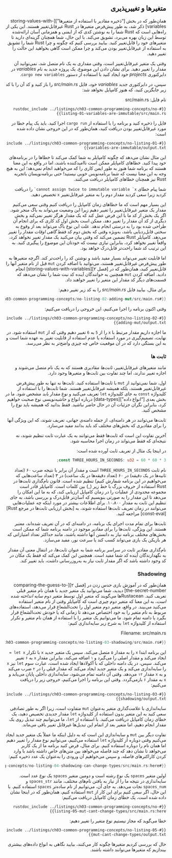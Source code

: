 <div dir="rtl">

## متغیرها و تغییرپذیری

همان‌طور که در بخش [“ذخیره مقادیر با استفاده از متغیرها”][storing-values-with-variables]<!-- ignore --> ذکر شد، به طور پیش‌فرض متغیرها در Rust غیرقابل‌تغییر هستند. این یکی از راه‌هایی است که Rust شما را به نوشتن کدی که از ایمنی و همزمانی آسان ارائه‌شده توسط این زبان بهره می‌برد، تشویق می‌کند. با این حال، شما همچنان گزینه‌ای دارید تا متغیرهای خود را قابل‌تغییر کنید. بیایید بررسی کنیم که چگونه و چرا Rust شما را تشویق به استفاده از غیرقابل‌تغییر بودن می‌کند و چرا ممکن است گاهی بخواهید این حالت را تغییر دهید.

وقتی یک متغیر غیرقابل‌تغییر است، وقتی مقداری به یک نام متصل شد، نمی‌توانید آن مقدار را تغییر دهید. برای نشان دادن این موضوع، یک پروژه جدید به نام _variables_ در دایرکتوری _projects_ خود ایجاد کنید با استفاده از دستور `cargo new variables`.

سپس، در دایرکتوری جدید _variables_ خود، فایل _src/main.rs_ را باز کنید و کد آن را با کد زیر جایگزین کنید، که هنوز کامپایل نخواهد شد:

<span class="filename">تام فایل: src/main.rs</span>

```rust,ignore,does_not_compile
{{#rustdoc_include ../listings/ch03-common-programming-concepts/no-listing-01-variables-are-immutable/src/main.rs}}
```


فایل را ذخیره کنید و برنامه را با استفاده از `cargo run` اجرا کنید. باید یک پیام خطا در مورد غیرقابل‌تغییر بودن دریافت کنید، همان‌طور که در این خروجی نشان داده شده است:


```console
{{#include ../listings/ch03-common-programming-concepts/no-listing-01-variables-are-immutable/output.txt}}
```


این مثال نشان می‌دهد که چگونه کامپایلر به شما کمک می‌کند تا خطاها را در برنامه‌های خود پیدا کنید. خطاهای کامپایلر ممکن است ناامیدکننده باشند، اما در واقع به این معنا هستند که برنامه شما هنوز به طور ایمن کاری را که می‌خواهید انجام نمی‌دهد؛ این به هیچ وجه به این معنا نیست که شما برنامه‌نویس خوبی نیستید! حتی برنامه‌نویسان باتجربه Rust نیز همچنان خطاهای کامپایلر دریافت می‌کنند.

شما پیام خطای `` cannot assign twice to immutable variable `x` `` را دریافت کردید زیرا سعی کردید مقدار دوم را به متغیر غیرقابل‌تغییر `x` تخصیص دهید.

این بسیار مهم است که ما خطاهای زمان کامپایل را دریافت کنیم وقتی سعی می‌کنیم مقدار یک متغیر غیرقابل‌تغییر را تغییر دهیم زیرا این وضعیت می‌تواند به باگ منجر شود. اگر یک بخش از کد ما با این فرض عمل کند که یک مقدار هرگز تغییر نمی‌کند و بخش دیگری از کد آن مقدار را تغییر دهد، ممکن است بخش اول کد کاری که برای انجام آن طراحی شده بود را به درستی انجام ندهد. علت این نوع باگ می‌تواند بعد از وقوع به سختی قابل‌ردیابی باشد، به‌ویژه وقتی که بخش دوم کد فقط _گاهی اوقات_ مقدار را تغییر می‌دهد. کامپایلر Rust تضمین می‌کند که وقتی بیان می‌کنید یک مقدار تغییر نخواهد کرد، واقعاً تغییر نخواهد کرد، بنابراین نیازی نیست که خودتان این موضوع را پیگیری کنید. به این ترتیب کد شما راحت‌تر قابل‌درک خواهد بود.

اما قابلیت تغییر می‌تواند بسیار مفید باشد و نوشتن کد را راحت‌تر کند. اگرچه متغیرها به طور پیش‌فرض غیرقابل‌تغییر هستند، می‌توانید با اضافه کردن `mut` قبل از نام متغیر آنها را قابل‌تغییر کنید، همان‌طور که در [فصل ۲][storing-values-with-variables]<!-- ignore --> انجام دادید. اضافه کردن `mut` همچنین به خوانندگان آینده کد نیت شما را نشان می‌دهد که قسمت‌های دیگر کد مقدار این متغیر را تغییر خواهند داد.

برای مثال، بیایید فایل _src/main.rs_ را به کد زیر تغییر دهیم:

```rust
{{#rustdoc_include ../listings/ch03-common-programming-concepts/no-listing-02-adding-mut/src/main.rs}}
```


وقتی اکنون برنامه را اجرا می‌کنیم، این خروجی را دریافت می‌کنیم:



```console
{{#include ../listings/ch03-common-programming-concepts/no-listing-02-adding-mut/output.txt}}
```



ما اجازه داریم مقدار مرتبط با `x` را از `5` به `6` تغییر دهیم وقتی که از `mut` استفاده شود. در نهایت، تصمیم‌گیری در مورد استفاده یا عدم استفاده از قابلیت تغییر به عهده شما است و به این بستگی دارد که در آن موقعیت خاص چه چیزی واضح‌تر به نظر می‌رسد.

### ثابت ها

مانند متغیرهای غیرقابل‌تغییر، _ثابت‌ها_ مقادیری هستند که به یک نام متصل می‌شوند و اجازه تغییر ندارند، اما چند تفاوت بین ثابت‌ها و متغیرها وجود دارد.

اول، شما نمی‌توانید از `mut` با ثابت‌ها استفاده کنید. ثابت‌ها نه تنها به طور پیش‌فرض غیرقابل‌تغییر هستند، بلکه همیشه غیرقابل‌تغییر هستند. شما ثابت‌ها را با استفاده از کلیدواژه `const` به جای کلیدواژه `let` تعریف می‌کنید و نوع مقدار _باید_ مشخص شود. ما در بخش بعدی [“انواع داده”][data-types]<!-- ignore --> درباره انواع و حاشیه‌نویسی نوع صحبت خواهیم کرد، بنابراین نگران جزئیات آن در حال حاضر نباشید. فقط بدانید که همیشه باید نوع را مشخص کنید.

ثابت‌ها می‌توانند در هر دامنه‌ای، از جمله دامنه‌ی جهانی، تعریف شوند، که این ویژگی آنها را برای مقادیری که بخش‌های مختلف کد باید بدانند مفید می‌سازد.

آخرین تفاوت این است که ثابت‌ها فقط می‌توانند به یک عبارت ثابت تنظیم شوند، نه نتیجه‌ای که فقط می‌تواند در زمان اجرا محاسبه شود.

در اینجا یک مثال از تعریف ثابت آورده شده است:

```rust
const THREE_HOURS_IN_SECONDS: u32 = 60 * 60 * 3;
```

نام ثابت `THREE_HOURS_IN_SECONDS` است و مقدار آن برابر با نتیجه ضرب ۶۰ (تعداد ثانیه‌ها در یک دقیقه) در ۶۰ (تعداد دقیقه‌ها در یک ساعت) در ۳ (تعداد ساعت‌هایی که می‌خواهیم در این برنامه شمارش کنیم) تنظیم شده است. قانون نام‌گذاری ثابت‌ها در Rust استفاده از حروف بزرگ با خط زیر (_) بین کلمات است. کامپایلر قادر است مجموعه محدودی از عملیات را در زمان کامپایل ارزیابی کند، که به ما این امکان را می‌دهد تا این مقدار را به صورتی بنویسیم که آسان‌تر قابل‌درک و بررسی باشد، به جای تنظیم این ثابت به مقدار ۱۰،۸۰۰. برای اطلاعات بیشتر در مورد اینکه چه عملیات‌هایی می‌توانند در زمان تعریف ثابت‌ها استفاده شوند، به [بخش ارزیابی ثابت‌ها در مرجع Rust][const-eval] مراجعه کنید.

ثابت‌ها برای تمام مدت اجرای یک برنامه، در دامنه‌ای که در آن تعریف شده‌اند، معتبر هستند. این ویژگی، ثابت‌ها را برای مقادیر موجود در دامنه برنامه شما که ممکن است بخش‌های مختلف برنامه نیاز به دانستن آنها داشته باشند، مانند حداکثر تعداد امتیازاتی که هر بازیکن یک بازی می‌تواند کسب کند یا سرعت نور، مفید می‌سازد.

نام‌گذاری مقادیر ثابت در سراسر برنامه شما به عنوان ثابت‌ها، در انتقال معنی آن مقدار به نگهدارندگان آینده کد شما مفید است. همچنین این کمک می‌کند که فقط یک مکان در کد وجود داشته باشد که اگر مقدار ثابت نیاز به به‌روزرسانی داشت، باید تغییر کند.

### Shadowing

همان‌طور که در آموزش بازی حدس زدن در [فصل ۲][comparing-the-guess-to-the-secret-number]<!-- ignore --> دیدید، شما می‌توانید یک متغیر جدید با همان نام متغیر قبلی تعریف کنید. Rustaceanها می‌گویند که متغیر اول توسط متغیر دوم _سایه انداخته شده است_، به این معنا که متغیر دوم چیزی است که کامپایلر وقتی از نام متغیر استفاده می‌کنید می‌بیند. در واقع، متغیر دوم متغیر اول را تحت‌الشعاع قرار می‌دهد، استفاده‌های مربوط به نام متغیر را به خود اختصاص می‌دهد تا زمانی که یا خودش تحت‌الشعاع قرار بگیرد یا دامنه تمام شود. ما می‌توانیم یک متغیر را با استفاده از همان نام متغیر و تکرار استفاده از کلیدواژه `let` به شرح زیر سایه‌اندازی کنیم:

<span class="filename">Filename: src/main.rs</span>

```rust
{{#rustdoc_include ../listings/ch03-common-programming-concepts/no-listing-03-shadowing/src/main.rs}}
```

این برنامه ابتدا `x` را به مقدار `۵` متصل می‌کند. سپس یک متغیر جدید `x` با تکرار `let x =` ایجاد می‌کند و مقدار اصلی را می‌گیرد و `۱` اضافه می‌کند، بنابراین مقدار `x` به `۶` تغییر می‌کند. سپس، در یک دامنه داخلی که با آکولادها ایجاد شده است، عبارت سوم `let` نیز `x` را سایه‌اندازی می‌کند و یک متغیر جدید ایجاد می‌کند که مقدار قبلی را در `۲` ضرب می‌کند و به `x` مقدار `۱۲` می‌دهد. وقتی آن دامنه تمام می‌شود، سایه‌اندازی داخلی پایان می‌یابد و `x` به مقدار `۶` بازمی‌گردد. وقتی این برنامه را اجرا می‌کنیم، خروجی زیر را دریافت می‌کنیم:

```console
{{#include ../listings/ch03-common-programming-concepts/no-listing-03-shadowing/output.txt}}
```

سایه‌اندازی با علامت‌گذاری متغیر به‌عنوان `mut` متفاوت است، زیرا اگر به طور تصادفی سعی کنید به این متغیر بدون استفاده از کلیدواژه `let` مقدار جدیدی تخصیص دهید، یک خطای زمان کامپایل دریافت می‌کنید. با استفاده از `let`، ما می‌توانیم چند تبدیل روی یک مقدار انجام دهیم، اما متغیر بعد از اتمام این تبدیل‌ها غیرقابل تغییر باقی می‌ماند.

تفاوت دیگر بین `mut` و سایه‌اندازی این است که به دلیل اینکه ما عملاً یک متغیر جدید ایجاد می‌کنیم وقتی دوباره از کلیدواژه `let` استفاده می‌کنیم، می‌توانیم نوع مقدار را تغییر دهیم اما همان نام را دوباره استفاده کنیم. برای مثال، فرض کنید برنامه ما از یک کاربر می‌خواهد تا نشان دهد که چند فاصله می‌خواهد بین متن‌های خاص داشته باشد با وارد کردن کاراکترهای فاصله، و سپس می‌خواهیم آن ورودی را به‌عنوان یک عدد ذخیره کنیم:

```rust
{{#rustdoc_include ../listings/ch03-common-programming-concepts/no-listing-04-shadowing-can-change-types/src/main.rs:here}}
```

اولین متغیر `spaces` یک نوع رشته است و دومین متغیر `spaces` یک نوع عدد است. سایه‌اندازی در نتیجه ما را از نیاز به یافتن نام‌های مختلف، مانند `spaces_str` و `spaces_num` نجات می‌دهد. به جای آن، می‌توانیم از نام ساده‌تر `spaces` استفاده کنیم. با این حال، اگر سعی کنیم برای این کار از `mut` استفاده کنیم، همان‌طور که در اینجا نشان داده شده است، یک خطای زمان کامپایل دریافت می‌کنیم:

```rust,ignore,does_not_compile
{{#rustdoc_include ../listings/ch03-common-programming-concepts/no-listing-05-mut-cant-change-types/src/main.rs:here}}
```

خطا می‌گوید که مجاز نیستیم نوع متغیر را تغییر دهیم:

```console
{{#include ../listings/ch03-common-programming-concepts/no-listing-05-mut-cant-change-types/output.txt}}
```

حال که بررسی کردیم متغیرها چگونه کار می‌کنند، بیایید نگاهی به انواع داده‌های بیشتری بیندازیم که متغیرها می‌توانند داشته باشند.

</div>